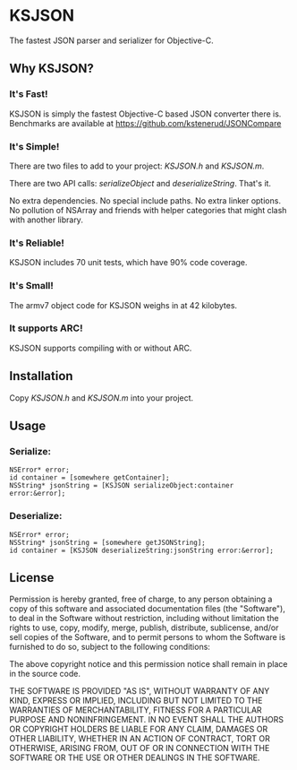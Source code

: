 KSJSON
======

The fastest JSON parser and serializer for Objective-C.



Why KSJSON?
-----------

### It's Fast!

KSJSON is simply the fastest Objective-C based JSON converter there is.
Benchmarks are available at https://github.com/kstenerud/JSONCompare


### It's Simple!

There are two files to add to your project: *KSJSON.h* and *KSJSON.m*.

There are two API calls: *serializeObject* and *deserializeString*. That's it.

No extra dependencies. No special include paths. No extra linker options.
No pollution of NSArray and friends with helper categories that might clash
with another library.


### It's Reliable!

KSJSON includes 70 unit tests, which have 90% code coverage.


### It's Small!

The armv7 object code for KSJSON weighs in at 42 kilobytes.


### It supports ARC!

KSJSON supports compiling with or without ARC.



Installation
------------

Copy *KSJSON.h* and *KSJSON.m* into your project.



Usage
-----

### Serialize:

    NSError* error;
    id container = [somewhere getContainer];
    NSString* jsonString = [KSJSON serializeObject:container error:&error];

### Deserialize:

    NSError* error;
    NSString* jsonString = [somewhere getJSONString];
    id container = [KSJSON deserializeString:jsonString error:&error];



License
-------

Permission is hereby granted, free of charge, to any person obtaining a copy
of this software and associated documentation files (the "Software"), to deal
in the Software without restriction, including without limitation the rights
to use, copy, modify, merge, publish, distribute, sublicense, and/or sell
copies of the Software, and to permit persons to whom the Software is
furnished to do so, subject to the following conditions:

The above copyright notice and this permission notice shall remain in place
in the source code.

THE SOFTWARE IS PROVIDED "AS IS", WITHOUT WARRANTY OF ANY KIND, EXPRESS OR
IMPLIED, INCLUDING BUT NOT LIMITED TO THE WARRANTIES OF MERCHANTABILITY,
FITNESS FOR A PARTICULAR PURPOSE AND NONINFRINGEMENT. IN NO EVENT SHALL THE
AUTHORS OR COPYRIGHT HOLDERS BE LIABLE FOR ANY CLAIM, DAMAGES OR OTHER
LIABILITY, WHETHER IN AN ACTION OF CONTRACT, TORT OR OTHERWISE, ARISING FROM,
OUT OF OR IN CONNECTION WITH THE SOFTWARE OR THE USE OR OTHER DEALINGS IN
THE SOFTWARE.
